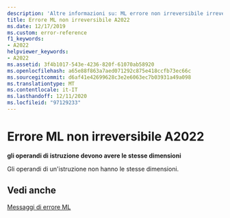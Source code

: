 ```yaml
---
description: 'Altre informazioni su: ML errore non irreversibile irreversibile A2022'
title: Errore ML non irreversibile A2022
ms.date: 12/17/2019
ms.custom: error-reference
f1_keywords:
- A2022
helpviewer_keywords:
- A2022
ms.assetid: 3f4b1017-543e-4236-820f-61070ab58920
ms.openlocfilehash: a65e88f863a7aed071292c875e418ccfb73ec66c
ms.sourcegitcommit: d6af41e42699628c3e2e6063ec7b03931a49a098
ms.translationtype: MT
ms.contentlocale: it-IT
ms.lasthandoff: 12/11/2020
ms.locfileid: "97129233"
---
```

# <a name="ml-nonfatal-error-a2022"></a>Errore ML non irreversibile A2022

**gli operandi di istruzione devono avere le stesse dimensioni**

Gli operandi di un'istruzione non hanno le stesse dimensioni.

## <a name="see-also"></a>Vedi anche

[Messaggi di errore ML](ml-error-messages.md)

